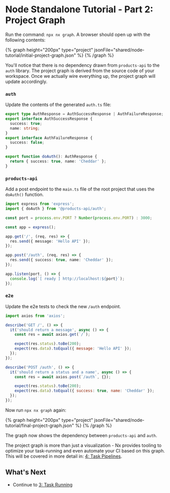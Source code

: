 # Node Standalone Tutorial - Part 2: Project Graph

Run the command: `npx nx graph`. A browser should open up with the following contents:

{% graph height="200px" type="project" jsonFile="shared/node-tutorial/initial-project-graph.json" %}
{% /graph %}

You'll notice that there is no dependency drawn from `products-api` to the `auth` library. The project graph is derived from the source code of your workspace. Once we actually wire everything up, the project graph will update accordingly.

### `auth`

Update the contents of the generated `auth.ts` file:

```typescript {% fileName="auth/src/lib/auth.ts" %}
export type AuthResponse = AuthSuccessResponse | AuthFailureResponse;
export interface AuthSuccessResponse {
  success: true;
  name: string;
}
export interface AuthFailureResponse {
  success: false;
}

export function doAuth(): AuthResponse {
  return { success: true, name: 'Cheddar' };
}
```

### `products-api`

Add a post endpoint to the `main.ts` file of the root project that uses the `doAuth()` function.

```typescript {% fileName="src/main.ts" %}
import express from 'express';
import { doAuth } from '@products-api/auth';

const port = process.env.PORT ? Number(process.env.PORT) : 3000;

const app = express();

app.get('/', (req, res) => {
  res.send({ message: 'Hello API' });
});

app.post('/auth', (req, res) => {
  res.send({ success: true, name: 'Cheddar' });
});

app.listen(port, () => {
  console.log(`[ ready ] http://localhost:${port}`);
});
```

### `e2e`

Update the e2e tests to check the new `/auth` endpoint.

```javascript {% fileName="e2e/src/server/server.spec.ts" %}
import axios from 'axios';

describe('GET /', () => {
  it('should return a message', async () => {
    const res = await axios.get(`/`);

    expect(res.status).toBe(200);
    expect(res.data).toEqual({ message: 'Hello API' });
  });
});

describe('POST /auth', () => {
  it('should return a status and a name', async () => {
    const res = await axios.post(`/auth`, {});

    expect(res.status).toBe(200);
    expect(res.data).toEqual({ success: true, name: 'Cheddar' });
  });
});
```

Now run `npx nx graph` again:

{% graph height="200px" type="project" jsonFile="shared/node-tutorial/final-project-graph.json" %}
{% /graph %}

The graph now shows the dependency between `products-api` and `auth`.

The project graph is more than just a visualization - Nx provides tooling to optimize your task-running and even automate your CI based on this graph. This will be covered in more detail in: [4: Task Pipelines](/node-tutorial/4-task-pipelines).

## What's Next

- Continue to [3: Task Running](/node-tutorial/3-task-running)
